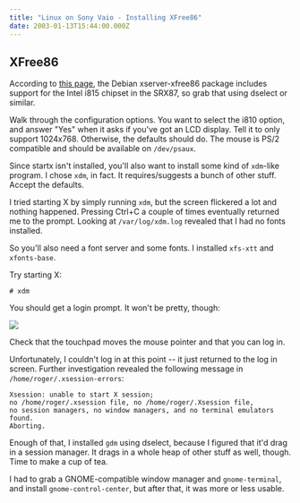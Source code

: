 ```yaml
---
title: "Linux on Sony Vaio - Installing XFree86"
date: 2003-01-13T15:44:00.000Z
---
```

## XFree86

According to [this page](http://jhecking.netgaroo.com/asus_m1300.html), the
Debian xserver-xfree86 package includes support for the Intel i815 chipset in
the SRX87, so grab that using dselect or similar.

Walk through the configuration options. You want to select the i810 option, and
answer "Yes" when it asks if you've got an LCD display. Tell it to only support
1024x768\. Otherwise, the defaults should do. The mouse is PS/2 compatible and
should be available on `/dev/psaux`.

Since startx isn't installed, you'll also want to install some kind of
`xdm`-like program. I chose `xdm`, in fact. It requires/suggests a bunch of
other stuff. Accept the defaults.

I tried starting X by simply running `xdm`, but the screen flickered a lot and
nothing happened. Pressing Ctrl+C a couple of times eventually returned me to
the prompt. Looking at `/var/log/xdm.log` revealed that I had no fonts
installed.

So you'll also need a font server and some fonts. I installed `xfs-xtt` and
`xfonts-base`.

Try starting X:

    # xdm

You should get a login prompt. It won't be pretty, though:

![](/images/1a5b10afc983b9a91e9bbb8b2027cec5-164.jpg)

Check that the touchpad moves the mouse pointer and that you can log in.

Unfortunately, I couldn't log in at this point -- it just returned to the log
in screen. Further investigation revealed the following message in
`/home/roger/.xsession-errors`:

    Xsession: unable to start X session;
    no /home/roger/.xsession file, no /home/roger/.Xsession file,
    no session managers, no window managers, and no terminal emulators found.
    Aborting.

Enough of that, I installed `gdm` using dselect, because I figured that it'd
drag in a session manager. It drags in a whole heap of other stuff as well,
though. Time to make a cup of tea.

I had to grab a GNOME-compatible window manager and `gnome-terminal`, and
install `gnome-control-center`, but after that, it was more or less usable.
